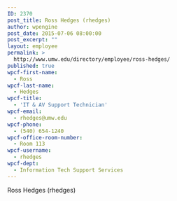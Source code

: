 ```yaml
---
ID: 2370
post_title: Ross Hedges (rhedges)
author: wpengine
post_date: 2015-07-06 08:00:00
post_excerpt: ""
layout: employee
permalink: >
  http://www.umw.edu/directory/employee/ross-hedges/
published: true
wpcf-first-name:
  - Ross
wpcf-last-name:
  - Hedges
wpcf-title:
  - 'IT & AV Support Technician'
wpcf-email:
  - rhedges@umw.edu
wpcf-phone:
  - (540) 654-1240
wpcf-office-room-number:
  - Room 113
wpcf-username:
  - rhedges
wpcf-dept:
  - Information Tech Support Services
---
```

Ross Hedges (rhedges)